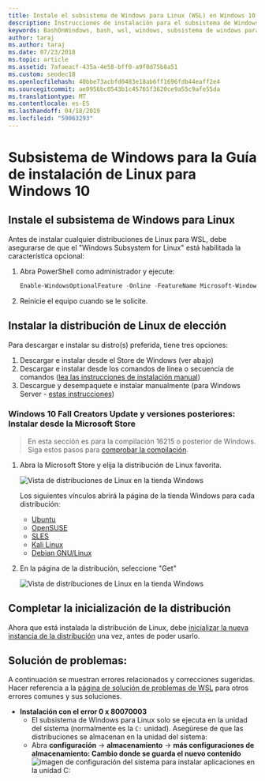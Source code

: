 ```yaml
---
title: Instale el subsistema de Windows para Linux (WSL) en Windows 10
description: Instrucciones de instalación para el subsistema de Windows para Linux en Windows 10.
keywords: BashOnWindows, bash, wsl, windows, subsistema de windows para linux, windowssubsystem, ubuntu, debian, suse, windows 10, instalar
author: taraj
ms.author: taraj
ms.date: 07/23/2018
ms.topic: article
ms.assetid: 7afaeacf-435a-4e58-bff0-a9f0d75b8a51
ms.custom: seodec18
ms.openlocfilehash: 40bbe73acbfd0483e18ab6ff1696fdb44eaff2e4
ms.sourcegitcommit: ae0956bc0543b1c45765f3620ce9a55c9afe55da
ms.translationtype: MT
ms.contentlocale: es-ES
ms.lasthandoff: 04/18/2019
ms.locfileid: "59063293"
---
```

# <a name="windows-subsystem-for-linux-installation-guide-for-windows-10"></a>Subsistema de Windows para la Guía de instalación de Linux para Windows 10

## <a name="install-the-windows-subsystem-for-linux"></a>Instale el subsistema de Windows para Linux

Antes de instalar cualquier distribuciones de Linux para WSL, debe asegurarse de que el "Windows Subsystem for Linux" está habilitada la característica opcional:

1. Abra PowerShell como administrador y ejecute:
    ```powershell
    Enable-WindowsOptionalFeature -Online -FeatureName Microsoft-Windows-Subsystem-Linux
    ```

2. Reinicie el equipo cuando se le solicite.

## <a name="install-your-linux-distribution-of-choice"></a>Instalar la distribución de Linux de elección
Para descargar e instalar su distro(s) preferida, tiene tres opciones:
1. Descargar e instalar desde el Store de Windows (ver abajo)
1. Descargar e instalar desde los comandos de línea o secuencia de comandos ([lea las instrucciones de instalación manual](install-manual.md))
1. Descargue y desempaquete e instalar manualmente (para Windows Server - [estas instrucciones](install-on-server.md))

### <a name="windows-10-fall-creators-update-and-later-install-from-the-microsoft-store"></a>Windows 10 Fall Creators Update y versiones posteriores: Instalar desde la Microsoft Store

> En esta sección es para la compilación 16215 o posterior de Windows.  Siga estos pasos para [comprobar la compilación](troubleshooting.md#check-your-build-number). 

1. Abra la Microsoft Store y elija la distribución de Linux favorita.

    ![Vista de distribuciones de Linux en la tienda Windows](media/store.png)

    Los siguientes vínculos abrirá la página de la tienda Windows para cada distribución:

    * [Ubuntu](https://www.microsoft.com/store/p/ubuntu/9nblggh4msv6)
    * [OpenSUSE](https://www.microsoft.com/store/apps/9njvjts82tjx)
    * [SLES](https://www.microsoft.com/store/apps/9p32mwbh6cns)
    * [Kali Linux](https://www.microsoft.com/store/apps/9PKR34TNCV07)
    * [Debian GNU/Linux](https://www.microsoft.com/store/apps/9MSVKQC78PK6)

1. En la página de la distribución, seleccione "Get"

    ![Vista de distribuciones de Linux en la tienda Windows](media/UbuntuStore.png)

## <a name="complete-initialization-of-your-distro"></a>Completar la inicialización de la distribución
Ahora que está instalada la distribución de Linux, debe [inicializar la nueva instancia de la distribución](initialize-distro.md) una vez, antes de poder usarlo.

## <a name="troubleshooting"></a>Solución de problemas: 

A continuación se muestran errores relacionados y correcciones sugeridas. Hacer referencia a la [página de solución de problemas de WSL](troubleshooting.md) para otros errores comunes y sus soluciones.

* **Instalación con el error 0 x 80070003**
    * El subsistema de Windows para Linux solo se ejecuta en la unidad del sistema (normalmente es la `C:` unidad). Asegúrese de que las distribuciones se almacenan en la unidad del sistema:  
    * Abra **configuración** -> **almacenamiento** -> **más configuraciones de almacenamiento: Cambio donde se guarda el nuevo contenido**
    ![imagen de configuración del sistema para instalar aplicaciones en la unidad C:](media/AppStorage.png)

